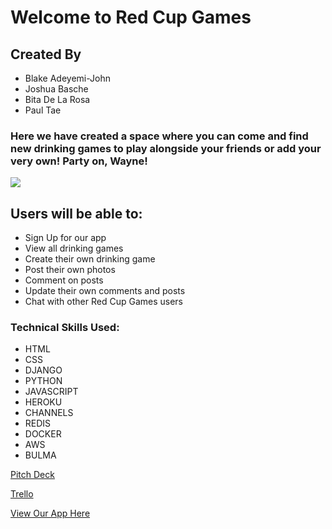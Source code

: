 # Welcome to Red Cup Games
## Created By
- Blake Adeyemi-John
- Joshua Basche
- Bita De La Rosa
- Paul Tae
### Here we have created a space where you can come and find new drinking games to play alongside your friends or add your very own! Party on, Wayne!
![](https://i.imgur.com/rmBh6La.png)
## Users will be able to:
- Sign Up for our app
- View all drinking games
- Create their own drinking game
- Post their own photos
- Comment on posts
- Update their own comments and posts
- Chat with other Red Cup Games users
### Technical Skills Used:
- HTML
- CSS
- DJANGO
- PYTHON
- JAVASCRIPT
- HEROKU
- CHANNELS
- REDIS
- DOCKER
- AWS
- BULMA

[Pitch Deck](https://docs.google.com/presentation/d/1Ucam3kqK0lkbewkN8NJCIZ8v4AogWda4oc38H-KNKFs/edit#slide=id.gc6f8954bc_0_164)

[Trello](https://trello.com/b/DF7FhdhB/project-three)

[View Our App Here](https://redcupgames.herokuapp.com/)